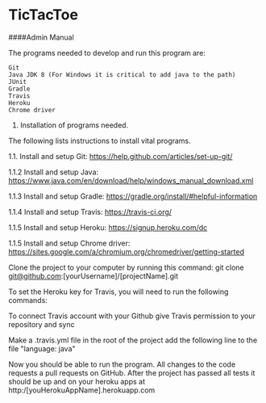 TicTacToe
=========

####Admin Manual

The programs needed to develop and run this program are:

	Git
	Java JDK 8 (For Windows it is critical to add java to the path)
	JUnit
	Gradle
	Travis
	Heroku
	Chrome driver

1. Installation of programs needed.

The following lists instructions to install vital programs.

1.1. Install and setup Git: https://help.github.com/articles/set-up-git/

1.1.2 Install and setup Java: https://www.java.com/en/download/help/windows_manual_download.xml

1.1.3 Install and setup Gradle: https://gradle.org/install/#helpful-information

1.1.4 Install and setup Travis: https://travis-ci.org/

1.1.5 Install and setup Heroku: https://signup.heroku.com/dc

1.1.5 Install and setup Chrome driver: https://sites.google.com/a/chromium.org/chromedriver/getting-started

Clone the project to your computer by running this command: git clone git@github.com:[yourUsername]/[projectName].git

To set the Heroku key for Travis, you will need to run the following commands:

To connect Travis account with your Github give Travis permission to your repository and sync

Make a .travis.yml file in the root of the project add the following line to the file "language: java"

Now you should be able to run the program. All changes to the code requests a pull requests on GitHub.
After the project has passed all tests it should be up and on your heroku apps at http:/[youHerokuAppName].herokuapp.com